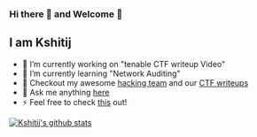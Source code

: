 ### Hi there 👋 and Welcome  🤘

## I am Kshitij

- 🔭 I’m currently working on "tenable CTF writeup Video" 
- 🌱 I’m currently learning "Network Auditing"
- 👯 Checkout my awesome [hacking team](https://discord.com/invite/MtKK7U4) and our [CTF writeups](https://github.com/thewhitecircle/ctf_writeups)
- 💬 Ask me anything [here](https://twitter.com/nigamelastic)
- ⚡ Feel free to check [this](https://kshitijnigam.com) out!

[![Kshitij's github stats](https://github-readme-stats.vercel.app/api?username=nigamelastic&theme=bear)](https://github.com/nigamelastic?tab=repositories)
